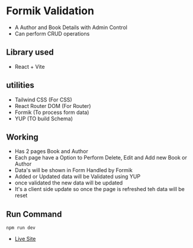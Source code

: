 # Formik Validation
- A Author and Book Details with Admin Control 
- Can perform CRUD operations

## Library used 
- React + Vite

## utilities
- Tailwind CSS (For CSS)
- React Router DOM (For Router)
- Formik (To process form data)
- YUP (TO build Schema)

## Working
- Has 2 pages Book and Author 
- Each page have a Option to Perform Delete, Edit and Add new Book or Author
- Data's will be shown in Form Handled by Formik
- Added or Updated data will be Validated using YUP
- once validated the new data will be updated
- It's a client side update so once the page is refreshed teh data will be reset

## Run Command
`npm run dev`

- [Live Site]()